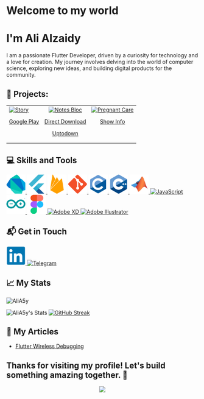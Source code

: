 
# Welcome to my world

# I'm Ali Alzaidy

I am a passionate Flutter Developer, driven by a curiosity for technology and a love for creation. My journey involves delving into the world of computer science, exploring new ideas, and building digital products for the community.

## 📱 Projects:
<table style="border: 0">
    <tr>
        <td style="border: none">
            <a href="https://play.google.com/store/apps/details?id=com.story.route9">
                <img src="https://github.com/user-attachments/assets/1e3a0655-d96a-49e8-91e4-ed8f8d9b76c5" title="Story" alt="Story" width="100" height="100"/>
            </a>
            <p><a href="https://play.google.com/store/apps/details?id=com.story.route9">Google Play</a></p>
            <p><a href="https://play.google.com/store/apps/details?id=com.story.route9">‎</a></p>
        </td>
        <td style="text-align: center;">
            <a href="https://alia5y.github.io/notes_bloc/apk/Notes%20Bloc.apk">
                <img src="https://github.com/user-attachments/assets/48b7537a-a1a3-4182-89c3-1552d745ad56" title="Notes Bloc" alt="Notes Bloc" width="100" height="100"/>
            </a>
            <p><a href="https://alia5y.github.io/notes_bloc/apk/Notes%20Bloc.apk">Direct Download</a></p>
            <p><a href="https://notes-bloc.uptodown.com/android">Uptodown</a></p>
        </td>
        <td style="text-align: center;">
            <a href="#">
                <img src="https://github.com/user-attachments/assets/cf0022e6-a1b8-4b86-b62c-a27bf466e8d1" title="Pregnant Care" alt="Pregnant Care" width="100" height="100"/>
            </a>
           <p><a href="#">Show Info</a></p>
           <p><a href="#">‎</a></p>
        </td>
    </tr>
</table>

## 💻 Skills and Tools

  <a href="https://www.dart.dev/">
  <img src="https://github.com/devicons/devicon/blob/master/icons/dart/dart-original.svg" title="Dart" alt="Dart" width="50" height="50"/>
  <a href="https://flutter.dev/">
  <img src="https://github.com/devicons/devicon/blob/master/icons/flutter/flutter-original.svg" title="Flutter" alt="Flutter" width="50" height="50"/>
</a>
<a href="https://firebase.google.com/">
  <img src="https://github.com/devicons/devicon/blob/master/icons/firebase/firebase-plain.svg" title="Firebase" alt="Firebase" width="50" height="50"/>
</a>
<!--
<a href="https://graphql.org/">
  <img src="https://github.com/devicons/devicon/blob/master/icons/graphql/graphql-plain-wordmark.svg" title="GraphQL" alt="GraphQL" width="50" height="50"/>
</a>
-->
<a href="https://git-scm.com/">
  <img src="https://github.com/devicons/devicon/blob/master/icons/git/git-original.svg" title="Git" alt="Git" width="50" height="50"/>
</a>
<a href="https://www.iso.org/standard/74528.html">
  <img src="https://github.com/devicons/devicon/blob/master/icons/c/c-original.svg" title="C" alt="C" width="50" height="50"/>
</a>
<a href="https://isocpp.org/">
  <img src="https://github.com/devicons/devicon/blob/master/icons/cplusplus/cplusplus-original.svg" title="C++" alt="C++" width="50" height="50"/>
</a>
<a href="https://www.mathworks.com/products/matlab.html">
  <img src="https://github.com/devicons/devicon/blob/master/icons/matlab/matlab-original.svg" title="MATLAB" alt="MATLAB" width="50" height="50"/>
</a>
<a href="https://developer.mozilla.org/en-US/docs/Web/JavaScript">
  <img src="https://skillicons.dev/icons?i=js" title="JavaScript" alt="JavaScript" width="50" height="50"/>
</a>
<a href="https://www.arduino.cc/">
  <img src="https://github.com/devicons/devicon/blob/master/icons/arduino/arduino-original.svg" title="Arduino" alt="Arduino" width="50" height="50"/>
</a>
<a href="https://www.figma.com/">
  <img src="https://github.com/devicons/devicon/blob/master/icons/figma/figma-original.svg" title="Figma" alt="Figma" width="50" height="50"/>
</a>
<a href="https://www.adobe.com/products/xd.html">
  <img src="https://skillicons.dev/icons?i=xd" title="Adobe XD" alt="Adobe XD" width="50" height="50"/>
</a>
<a href="https://www.adobe.com/products/illustrator.html">
  <img src="https://skillicons.dev/icons?i=ai" title="Adobe Illustrator" alt="Adobe Illustrator" width="50" height="50"/>
</a>

## 📬 Get in Touch

<a href="https://www.linkedin.com/in/ali-al-zaidy-00502630a?utm_source=share&utm_campaign=share_via&utm_content=profile&utm_medium=android_app">
  <img src="https://github.com/devicons/devicon/blob/master/icons/linkedin/linkedin-original.svg" title="LinkedIn" alt="LinkedIn" height="50"/>
</a>
<a href="https://t.me/Ali_774322947">
  <img src="https://upload.wikimedia.org/wikipedia/commons/8/82/Telegram_logo.svg" title="Telegram" alt="Telegram" height="50"/>
</a>
<!--
<a href="">
  <img src="https://upload.wikimedia.org/wikipedia/commons/5/5a/X_icon_2.svg" title="Twitter" alt="Twitter" height="50"/>
</a>
<a href="">
  <img src="https://upload.wikimedia.org/wikipedia/commons/4/42/YouTube_icon_%282013-2017%29.png" title="YouTube" alt="YouTube" height="50"/>
</a>
<a href="">
  <img src="https://upload.wikimedia.org/wikipedia/commons/1/14/Globe_%28icon%29.svg" title="Portfolio" alt="Portfolio" height="50"/>
</a>
-->

## 📈 My Stats

<img src="https://komarev.com/ghpvc/?username=AliA5y&style=flat-square&color=blue" alt="AliA5y"/>

![AliA5y's Stats](https://github-readme-stats-alia5ys-projects.vercel.app/api?username=AliA5y&theme=vue-dark&border_radius=16&show_icons=true&hide_border=true&count_private=true)
[![GitHub Streak](https://streak-stats.demolab.com?user=AliA5y&theme=vue-dark&border_radius=16&border=00545400&card_width=470&card_height=180)](https://git.io/streak-stats)

## 📰 My Articles

- [Flutter Wireless Debugging](https://www.linkedin.com/posts/ali-al-zaidy-00502630a_flutter-wireless-debugging-%D8%A8%D8%B9%D8%B6-%D8%A7%D9%84%D9%85%D8%B7%D9%88%D8%B1%D9%8A%D9%86-activity-7199400793844633600-Wzry?utm_source=share&utm_medium=member_android)


<!--
## ❤️ Support Me:
-->

## Thanks for visiting my profile! Let's build something amazing together. 🚀

<div align="center">
<img src="https://media.giphy.com/media/dWesBcTLavkZuG35MI/giphy.gif" width="80%" />
</div>
